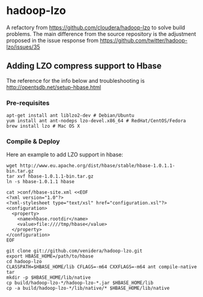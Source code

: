 # hadoop-lzo
A refactory from https://github.com/cloudera/hadoop-lzo to solve build problems.
The main difference from the source repository is the adjustment proposed in the issue response from https://github.com/twitter/hadoop-lzo/issues/35 

## Adding LZO compress support to Hbase
The reference for the info below and troubleshooting is http://opentsdb.net/setup-hbase.html

### Pre-requisites 
```
apt-get install ant liblzo2-dev # Debian/Ubuntu 
yum install ant ant-nodeps lzo-devel.x86_64 # RedHat/CentOS/Fedora 
brew install lzo # Mac OS X
```

### Compile & Deploy
Here an example to add LZO support in hbase:
```
wget http://www.eu.apache.org/dist/hbase/stable/hbase-1.0.1.1-bin.tar.gz
tar xvf hbase-1.0.1.1-bin.tar.gz
ln -s hbase-1.0.1.1 hbase

cat >conf/hbase-site.xml <<EOF
<?xml version="1.0"?> 
<?xml-stylesheet type="text/xsl" href="configuration.xsl"?> 
<configuration> 
  <property> 
    <name>hbase.rootdir</name> 
    <value>file:////tmp/hbase</value> 
  </property>
</configuration> 
EOF

git clone git://github.com/venidera/hadoop-lzo.git
export HBASE_HOME=/path/to/hbase
cd hadoop-lzo
CLASSPATH=$HBASE_HOME/lib CFLAGS=-m64 CXXFLAGS=-m64 ant compile-native tar
mkdir -p $HBASE_HOME/lib/native
cp build/hadoop-lzo-*/hadoop-lzo-*.jar $HBASE_HOME/lib
cp -a build/hadoop-lzo-*/lib/native/* $HBASE_HOME/lib/native
```
